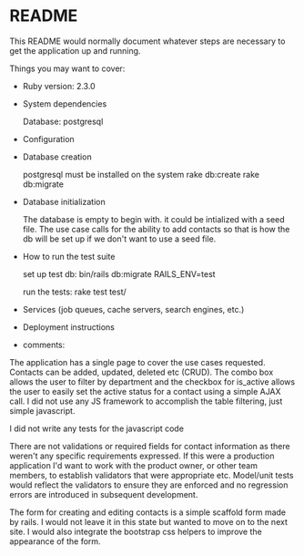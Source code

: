 # README

This README would normally document whatever steps are necessary to get the
application up and running.

Things you may want to cover:

* Ruby version: 2.3.0

* System dependencies

    Database: postgresql

* Configuration

* Database creation

    postgresql must be installed on the system
    rake db:create
    rake db:migrate
    

* Database initialization
    
    The database is empty to begin with.  it could be intialized with a seed file. The use case calls for the ability to add contacts so that is how the db will be set up if we don't want to use a seed file.
    

* How to run the test suite

    set up test db:   bin/rails db:migrate RAILS_ENV=test
    
    run the tests:  rake test test/
    

* Services (job queues, cache servers, search engines, etc.)

* Deployment instructions

* comments:

The application has a single page to cover the use cases requested.  Contacts can be added, updated, 
deleted etc (CRUD).  The combo box allows the user to filter by department and the checkbox for is_active
allows the user to easily set the active status for a contact using a simple AJAX call.
I did not use any JS framework to accomplish the table filtering, just simple javascript.

I did not write any tests for the javascript code

There are not validations or required fields for contact information as there weren't any specific requirements
expressed.  If this were a production application I'd want to work with the product owner, or other team members,
to establish validators that were appropriate etc.  Model/unit tests would reflect the validators to ensure they
are enforced and no regression errors are introduced in subsequent development.

The form for creating and editing contacts is a simple scaffold form made by rails.  I would not leave it in 
this state but wanted to move on to the next site.  I would also integrate the bootstrap css helpers to
improve the appearance of the form.

